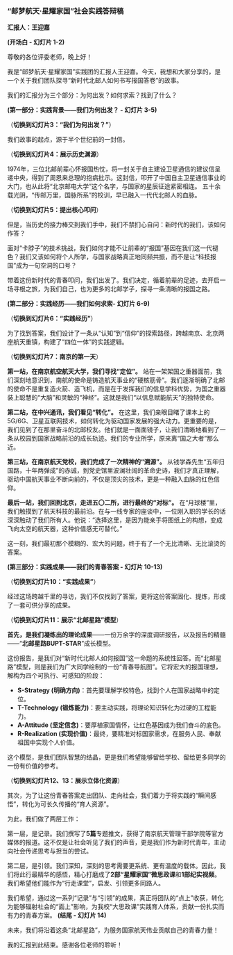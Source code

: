 ### “邮梦航天·星耀家国”社会实践答辩稿

**汇报人：王迎嘉**

**(开场白 - 幻灯片 1-2)**

尊敬的各位评委老师，晚上好！

我是“邮梦航天·星耀家国”实践团的汇报人王迎嘉。今天，我想和大家分享的，是一个关于我们团队探寻“新时代北邮人如何书写报国答卷”的故事。

我们的汇报分为三个部分：为何出发？如何求索？找到了什么？

**(第一部分：实践背景——我们为何出发？ - 幻灯片 3-5)**

（**切换到幻灯片3：“我们为何出发？”**）

我们故事的起点，源于半个世纪前的一封信。

（**切换到幻灯片4：展示历史渊源**）

1974年，三位北邮前辈心怀报国热忱，将一封关于自主建设卫星通信的建议信呈递中央，得到了周恩来总理的抱病批示。这封信，叩开了中国自主卫星通信事业的大门，也从此将“北京邮电大学”这个名字，与国家的星辰征途紧密相连。
五十余载光阴，“传邮万里，国脉所系”的校训，早已融入一代代北邮人的血脉。

（**切换到幻灯片5：提出核心叩问**）

但是，当历史的接力棒交到我们手中，我们不禁扪心自问：新时代的我们，该如何作答？

面对“卡脖子”的技术挑战，我们如何才能不让前辈的“报国”基因在我们这一代褪色？我们又该如何将个人所学，与国家战略真正地同频共振，而不是让“科技报国”成为一句空洞的口号？

带着这份新时代的青春叩问，我们出发了。我们决定，循着前辈的足迹，去开启一场寻根之旅，为我们自己，也为更多的北邮学子，探寻一条清晰的报国之路。

**(第二部分：实践经历——我们如何求索- 幻灯片 6-9)**

（**切换到幻灯片6：“实践经历”**）

为了找到答案，我们设计了一条从“认知”到“信仰”的探索路径，跨越南京、北京两座航天重镇，构建了“四位一体”的实践逻辑。

（**切换到幻灯片7：南京的第一天**）

**第一站，在南京航空航天大学，我们寻找“定位”。** 站在一架架国之重器面前，我们深刻地意识到，南航的使命是铸造航天事业的“硬核筋骨”。我们逐渐明确了北邮的使命不是重复造火箭、造飞机，而是在于发挥我们的信息学科优势，为国之重器装上聪慧的“大脑”和灵敏的“神经”。这就是我们“以信息赋能航天”的独特使命。

**第二站，在中兴通讯，我们看见“转化”。** 在这里，我们亲眼目睹了课本上的5G/6G、卫星互联网技术，如何转化为驱动国家发展的强大动力。更重要的是，我们见到了在那里奋斗的北邮校友。他们就是一面面镜子，让我们清晰地看到了一条从校园到国家战略前沿的成长轨迹。我们的专业所学，原来离“国之大者”那么近。

**第三站，在南京航天党校，我们完成了一次精神的“溯源”。** 从钱学森先生“五年归国路，十年两弹成”的赤诚，到党史馆里波澜壮阔的革命史诗，我们才真正理解，驱动中国航天事业不断向前的，不仅是顶尖的技术，更是一种融入血脉的红色信仰。

**最后一站，我们回到北京，走进五〇二所，进行最终的“对标”。** 在“月球楼”里，我们触摸到了航天科技的最前沿。在与一线专家的座谈中，一位刚入职的学长的话深深触动了我们所有人。他说：“选择这里，是因为能亲手将图纸上的构想，变成飞向太空的航天器，这种价值感无可替代。”

这一刻，我们最初那个模糊的、宏大的问题，终于有了一个无比清晰、无比滚烫的答案。

**(第三部分：实践成果——我们的青春答案 - 幻灯片 10-13)**

（**切换到幻灯片10：“实践成果”**）

经过这场跨越千里的寻访，我们不仅找到了答案，更将这份答案固化、提炼，形成了一套可供分享的成果。

（**切换到幻灯片11：展示“北邮星路”模型**）

**首先，是我们凝练出的理论成果**——一份万余字的深度调研报告，以及报告的精髓——“**北邮星路BUPT-STAR**”成长模型。

这份报告，是我们对“新时代北邮人如何报国”这一命题的系统性回答。而“北邮星路”模型，则是我们为广大同学绘制的一份“青春导航图”。它将宏大的报国理想，解构为四个可执行、可感知的阶段：

*   **S-Strategy (明确方向)**：首先要理解学校特色，找到个人在国家战略中的定位。
*   **T-Technology (锻炼能力)**：要主动实践，将理论知识转化为过硬的工程能力。
*   **A-Attitude (坚定信念)**：要厚植家国情怀，让红色基因成为我们奋斗的底色。
*   **R-Realization (实现价值)**：最终，要精准对标国家需求，在服务人民、奉献祖国中实现个人价值。

这个模型，是我们团队智慧的结晶，更是我们希望能够留给学校、留给更多同学的一份有价值的参考。

（**切换到幻灯片12、13：展示立体化资源**）

其次，为了让这份青春答案走出团队、走向社会，我们着力于将实践的“瞬间感悟”，转化为可长久传播的“育人资源”。

为此，我们做了两层工作：

第一层，是记录。我们撰写了**5篇**专题推文，获得了南京航天管理干部学院等官方媒体的报道。这不仅是让社会听见了我们的声音，更是我们作为新时代青年，主动向社会传递思考与担当的尝试。

第二层，是引领。我们深知，深刻的思考需要更系统、更有温度的载体。因此，我们将此行最精华的感悟，精心打磨成了**2部“星耀家国”微思政课**和**1部纪实视频**。我们希望他们能作为“行走课堂”，启发、引领更多同路人。

我们希望，通过这一系列“记录”与“引领”的成果，真正将团队的“点上”收获，转化为能够辐射社会的“面上”影响，为我校“大思政课”实践育人体系，贡献一份扎实而有力的青春方案。
**(结尾 - 幻灯片 14)**

未来，我们将沿着这条“北邮星路”，为服务国家航天伟业贡献自己的青春力量！

我的汇报到此结束。感谢各位老师的聆听！